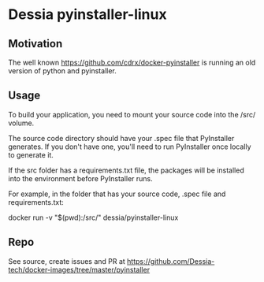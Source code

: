 # Dessia pyinstaller-linux

## Motivation
The well known https://github.com/cdrx/docker-pyinstaller is running an old version of python and pyinstaller.

## Usage

To build your application, you need to mount your source code into the /src/ volume.

The source code directory should have your .spec file that PyInstaller generates. If you don't have one, you'll need to run PyInstaller once locally to generate it.

If the src folder has a requirements.txt file, the packages will be installed into the environment before PyInstaller runs.

For example, in the folder that has your source code, .spec file and requirements.txt:

docker run -v "$(pwd):/src/" dessia/pyinstaller-linux



## Repo
See source, create issues and PR at https://github.com/Dessia-tech/docker-images/tree/master/pyinstaller
